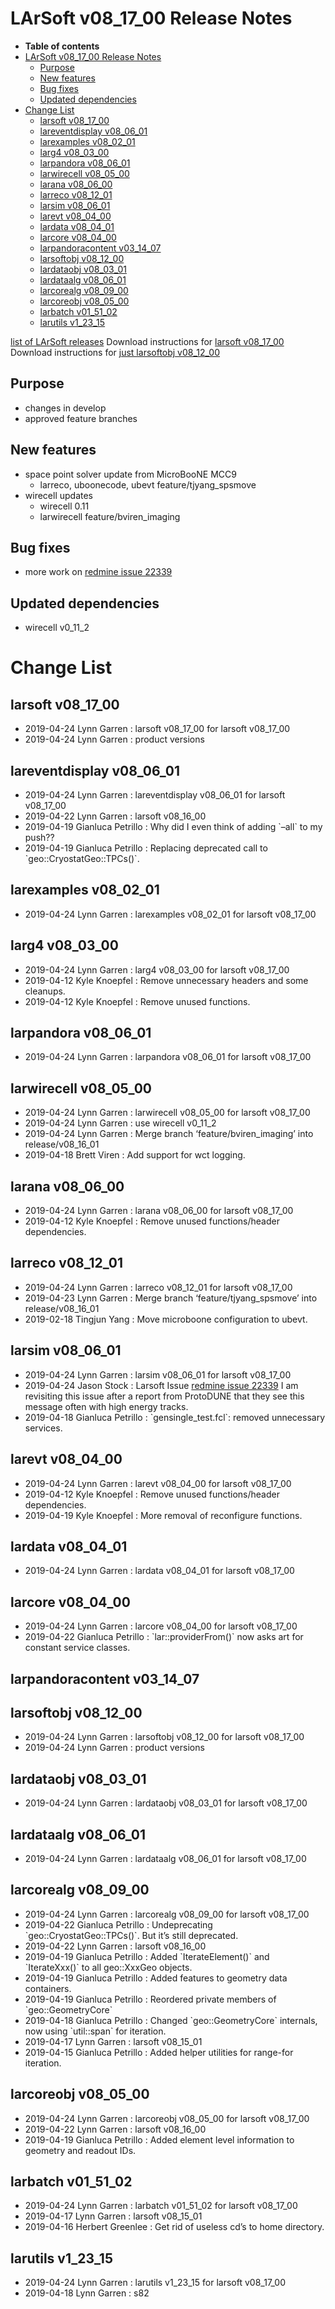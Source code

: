 LArSoft v08_17_00 Release Notes
======================================================================

-   **Table of contents**
-   [LArSoft v08_17_00 Release Notes](#LArSoft-v08_17_00-Release-Notes)
    -   [Purpose](#Purpose)
    -   [New features](#New-features)
    -   [Bug fixes](#Bug-fixes)
    -   [Updated dependencies](#Updated-dependencies)
-   [Change List](#Change-List)
    -   [larsoft v08_17_00](#larsoft-v08_17_00)
    -   [lareventdisplay v08_06_01](#lareventdisplay-v08_06_01)
    -   [larexamples v08_02_01](#larexamples-v08_02_01)
    -   [larg4 v08_03_00](#larg4-v08_03_00)
    -   [larpandora v08_06_01](#larpandora-v08_06_01)
    -   [larwirecell v08_05_00](#larwirecell-v08_05_00)
    -   [larana v08_06_00](#larana-v08_06_00)
    -   [larreco v08_12_01](#larreco-v08_12_01)
    -   [larsim v08_06_01](#larsim-v08_06_01)
    -   [larevt v08_04_00](#larevt-v08_04_00)
    -   [lardata v08_04_01](#lardata-v08_04_01)
    -   [larcore v08_04_00](#larcore-v08_04_00)
    -   [larpandoracontent v03_14_07](#larpandoracontent-v03_14_07)
    -   [larsoftobj v08_12_00](#larsoftobj-v08_12_00)
    -   [lardataobj v08_03_01](#lardataobj-v08_03_01)
    -   [lardataalg v08_06_01](#lardataalg-v08_06_01)
    -   [larcorealg v08_09_00](#larcorealg-v08_09_00)
    -   [larcoreobj v08_05_00](#larcoreobj-v08_05_00)
    -   [larbatch v01_51_02](#larbatch-v01_51_02)
    -   [larutils v1_23_15](#larutils-v1_23_15)

[list of LArSoft releases](LArSoft_release_list)
Download instructions for [larsoft v08_17_00](http://scisoft.fnal.gov/scisoft/bundles/larsoft/v08_17_00/larsoft-v08_17_00.html)
Download instructions for [just larsoftobj v08_12_00](http://scisoft.fnal.gov/scisoft/bundles/larsoftobj/v08_12_00/larsoftobj-v08_12_00.html)

Purpose
--------------------

-   changes in develop
-   approved feature branches

New features
------------------------------

-   space point solver update from MicroBooNE MCC9
    -   larreco, uboonecode, ubevt feature/tjyang_spsmove
-   wirecell updates
    -   wirecell 0.11
    -   larwirecell feature/bviren_imaging

Bug fixes
------------------------

-   more work on [redmine issue 22339](https://cdcvs.fnal.gov/redmine/issues/22339)

Updated dependencies
----------------------------------------------

-   wirecell v0_11_2

Change List
============================

larsoft v08_17_00
------------------------------------------

-   2019-04-24 Lynn Garren : larsoft v08_17_00 for larsoft v08_17_00
-   2019-04-24 Lynn Garren : product versions

lareventdisplay v08_06_01
----------------------------------------------------------

-   2019-04-24 Lynn Garren : lareventdisplay v08_06_01 for larsoft v08_17_00
-   2019-04-22 Lynn Garren : larsoft v08_16_00
-   2019-04-19 Gianluca Petrillo : Why did I even think of adding \`–all\` to my push??
-   2019-04-19 Gianluca Petrillo : Replacing deprecated call to \`geo::CryostatGeo::TPCs()\`.

larexamples v08_02_01
--------------------------------------------------

-   2019-04-24 Lynn Garren : larexamples v08_02_01 for larsoft v08_17_00

larg4 v08_03_00
--------------------------------------

-   2019-04-24 Lynn Garren : larg4 v08_03_00 for larsoft v08_17_00
-   2019-04-12 Kyle Knoepfel : Remove unnecessary headers and some cleanups.
-   2019-04-12 Kyle Knoepfel : Remove unused functions.

larpandora v08_06_01
------------------------------------------------

-   2019-04-24 Lynn Garren : larpandora v08_06_01 for larsoft v08_17_00

larwirecell v08_05_00
--------------------------------------------------

-   2019-04-24 Lynn Garren : larwirecell v08_05_00 for larsoft v08_17_00
-   2019-04-24 Lynn Garren : use wirecell v0_11_2
-   2019-04-24 Lynn Garren : Merge branch ‘feature/bviren_imaging’ into release/v08_16_01
-   2019-04-18 Brett Viren : Add support for wct logging.

larana v08_06_00
----------------------------------------

-   2019-04-24 Lynn Garren : larana v08_06_00 for larsoft v08_17_00
-   2019-04-12 Kyle Knoepfel : Remove unused functions/header dependencies.

larreco v08_12_01
------------------------------------------

-   2019-04-24 Lynn Garren : larreco v08_12_01 for larsoft v08_17_00
-   2019-04-23 Lynn Garren : Merge branch ‘feature/tjyang_spsmove’ into release/v08_16_01
-   2019-02-18 Tingjun Yang : Move microboone configuration to ubevt.

larsim v08_06_01
----------------------------------------

-   2019-04-24 Lynn Garren : larsim v08_06_01 for larsoft v08_17_00
-   2019-04-24 Jason Stock : Larsoft Issue [redmine issue 22339](https://cdcvs.fnal.gov/redmine/issues/22339) I am revisiting this issue after a report from ProtoDUNE that they see this message often with high energy tracks.
-   2019-04-18 Gianluca Petrillo : \`gensingle_test.fcl\`: removed unnecessary services.

larevt v08_04_00
----------------------------------------

-   2019-04-24 Lynn Garren : larevt v08_04_00 for larsoft v08_17_00
-   2019-04-12 Kyle Knoepfel : Remove unused functions/header dependencies.
-   2019-04-19 Kyle Knoepfel : More removal of reconfigure functions.

lardata v08_04_01
------------------------------------------

-   2019-04-24 Lynn Garren : lardata v08_04_01 for larsoft v08_17_00

larcore v08_04_00
------------------------------------------

-   2019-04-24 Lynn Garren : larcore v08_04_00 for larsoft v08_17_00
-   2019-04-22 Gianluca Petrillo : \`lar::providerFrom()\` now asks art for constant service classes.

larpandoracontent v03_14_07
--------------------------------------------------------------

larsoftobj v08_12_00
------------------------------------------------

-   2019-04-24 Lynn Garren : larsoftobj v08_12_00 for larsoft v08_17_00
-   2019-04-24 Lynn Garren : product versions

lardataobj v08_03_01
------------------------------------------------

-   2019-04-24 Lynn Garren : lardataobj v08_03_01 for larsoft v08_17_00

lardataalg v08_06_01
------------------------------------------------

-   2019-04-24 Lynn Garren : lardataalg v08_06_01 for larsoft v08_17_00

larcorealg v08_09_00
------------------------------------------------

-   2019-04-24 Lynn Garren : larcorealg v08_09_00 for larsoft v08_17_00
-   2019-04-22 Gianluca Petrillo : Undeprecating \`geo::CryostatGeo::TPCs()\`. But it’s still deprecated.
-   2019-04-22 Lynn Garren : larsoft v08_16_00
-   2019-04-19 Gianluca Petrillo : Added \`IterateElement()\` and \`IterateXxx()\` to all geo::XxxGeo objects.
-   2019-04-19 Gianluca Petrillo : Added features to geometry data containers.
-   2019-04-19 Gianluca Petrillo : Reordered private members of \`geo::GeometryCore\`
-   2019-04-18 Gianluca Petrillo : Changed \`geo::GeometryCore\` internals, now using \`util::span\` for iteration.
-   2019-04-17 Lynn Garren : larsoft v08_15_01
-   2019-04-15 Gianluca Petrillo : Added helper utilities for range-for iteration.

larcoreobj v08_05_00
------------------------------------------------

-   2019-04-24 Lynn Garren : larcoreobj v08_05_00 for larsoft v08_17_00
-   2019-04-22 Lynn Garren : larsoft v08_16_00
-   2019-04-19 Gianluca Petrillo : Added element level information to geometry and readout IDs.

larbatch v01_51_02
--------------------------------------------

-   2019-04-24 Lynn Garren : larbatch v01_51_02 for larsoft v08_17_00
-   2019-04-17 Lynn Garren : larsoft v08_15_01
-   2019-04-16 Herbert Greenlee : Get rid of useless cd’s to home directory.

larutils v1_23_15
------------------------------------------

-   2019-04-24 Lynn Garren : larutils v1_23_15 for larsoft v08_17_00
-   2019-04-18 Lynn Garren : s82
